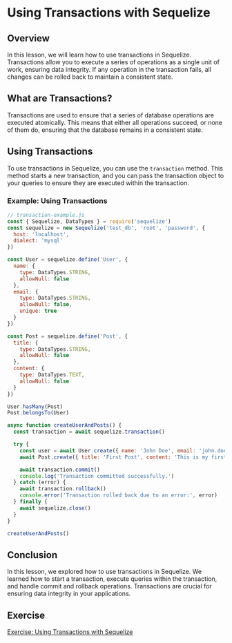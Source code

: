# Using Transactions with Sequelize

## Overview

In this lesson, we will learn how to use transactions in Sequelize. Transactions allow you to execute a series of operations as a single unit of work, ensuring data integrity. If any operation in the transaction fails, all changes can be rolled back to maintain a consistent state.

## What are Transactions?

Transactions are used to ensure that a series of database operations are executed atomically. This means that either all operations succeed, or none of them do, ensuring that the database remains in a consistent state.

## Using Transactions

To use transactions in Sequelize, you can use the `transaction` method. This method starts a new transaction, and you can pass the transaction object to your queries to ensure they are executed within the transaction.

### Example: Using Transactions

```javascript
// transaction-example.js
const { Sequelize, DataTypes } = require('sequelize')
const sequelize = new Sequelize('test_db', 'root', 'password', {
  host: 'localhost',
  dialect: 'mysql'
})

const User = sequelize.define('User', {
  name: {
    type: DataTypes.STRING,
    allowNull: false
  },
  email: {
    type: DataTypes.STRING,
    allowNull: false,
    unique: true
  }
})

const Post = sequelize.define('Post', {
  title: {
    type: DataTypes.STRING,
    allowNull: false
  },
  content: {
    type: DataTypes.TEXT,
    allowNull: false
  }
})

User.hasMany(Post)
Post.belongsTo(User)

async function createUserAndPosts() {
  const transaction = await sequelize.transaction()

  try {
    const user = await User.create({ name: 'John Doe', email: 'john.doe@example.com' }, { transaction })
    await Post.create({ title: 'First Post', content: 'This is my first post!', userId: user.id }, { transaction })

    await transaction.commit()
    console.log('Transaction committed successfully.')
  } catch (error) {
    await transaction.rollback()
    console.error('Transaction rolled back due to an error:', error)
  } finally {
    await sequelize.close()
  }
}

createUserAndPosts()
```

## Conclusion

In this lesson, we explored how to use transactions in Sequelize. We learned how to start a transaction, execute queries within the transaction, and handle commit and rollback operations. Transactions are crucial for ensuring data integrity in your applications. 

## Exercise

[Exercise: Using Transactions with Sequelize](exercise.md)
